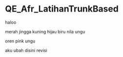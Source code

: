# QE_Afr_LatihanTrunkBased
haloo

merah
jingga
kuning
hijau
biru
nila
ungu

oren
pink
ungu

aku 
ubah
disini
revisi
